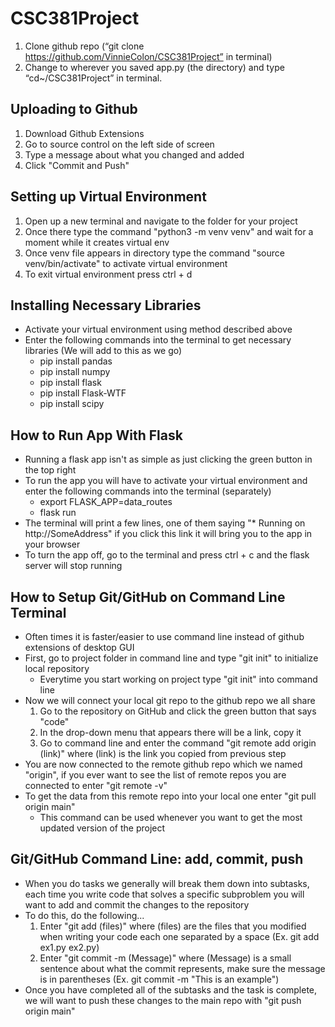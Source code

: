 # CSC381Project
1.	Clone github repo (“git clone https://github.com/VinnieColon/CSC381Project” in terminal)
2.	Change to wherever you saved app.py (the directory) and type “cd~/CSC381Project” in terminal.


## Uploading to Github
1. Download Github Extensions
2. Go to source control on the left side of screen
3. Type a message about what you changed and added
4. Click "Commit and Push"


## Setting up Virtual Environment
1. Open up a new terminal and navigate to the folder for your project
2. Once there type the command "python3 -m venv venv" and wait for a moment while it creates virtual env
3. Once venv file appears in directory type the command "source venv/bin/activate" to activate virtual environment
4. To exit virtual environment press ctrl + d


## Installing Necessary Libraries
- Activate your virtual environment using method described above
- Enter the following commands into the terminal to get necessary libraries (We will add to this as we go)
    - pip install pandas
    - pip install numpy
    - pip install flask
    - pip install Flask-WTF
    - pip install scipy


## How to Run App With Flask
- Running a flask app isn't as simple as just clicking the green button in the top right
- To run the app you will have to activate your virtual environment and enter the following commands into the terminal (separately)
    - export FLASK_APP=data_routes
    - flask run
- The terminal will print a few lines, one of them saying "* Running on http://SomeAddress" if you click this link it will bring you to the app in your browser
- To turn the app off, go to the terminal and press ctrl + c and the flask server will stop running


## How to Setup Git/GitHub on Command Line Terminal
- Often times it is faster/easier to use command line instead of github extensions of desktop GUI
- First, go to project folder in command line and type "git init" to initialize local repository
    - Everytime you start working on project type "git init" into command line
- Now we will connect your local git repo to the github repo we all share
    1. Go to the repository on GitHub and click the green button that says "code"
    2. In the drop-down menu that appears there will be a link, copy it
    3. Go to command line and enter the command "git remote add origin (link)" where (link) is the link you copied from previous step
- You are now connected to the remote github repo which we named "origin", if you ever want to see the list of remote repos you are connected to enter "git remote -v"
- To get the data from this remote repo into your local one enter "git pull origin main"
    - This command can be used whenever you want to get the most updated version of the project


## Git/GitHub Command Line: add, commit, push
- When you do tasks we generally will break them down into subtasks, each time you write code that solves a specific subproblem you will want to add and commit the changes to the repository
- To do this, do the following...
    1. Enter "git add (files)" where (files) are the files that you modified when writing your code each one separated by a space (Ex. git add ex1.py ex2.py)
    2. Enter "git commit -m (Message)" where (Message) is a small sentence about what the commit represents, make sure the message is in parentheses (Ex. git commit -m "This is an example")
- Once you have completed all of the subtasks and the task is complete, we will want to push these changes to the main repo with "git push origin main"
